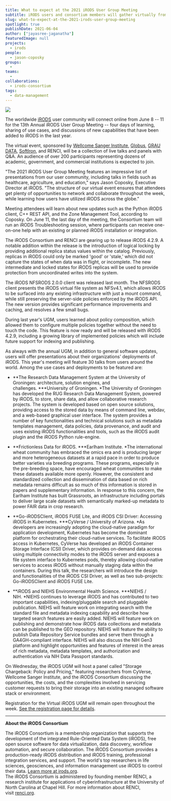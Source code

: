 ```yaml
---
title: What to expect at the 2021 iRODS User Group Meeting
subtitle: iRODS users and consortium members will gather virtually from June 8-11 
slug: what-to-expect-at-the-2021-irods-user-group-meeting
spotlight: true
publishDate: 2021-06-04
author: ["jayasree-jaganatha"]
featuredImage: null
projects:
  - irods
people:
  - jason-coposky
groups:
  -
teams:
  - 
collaborations:
  - irods-consortium
tags:
  - data-management
---
```


![](202102_iRODS_UGM21-STD-V5@300x-1024x575.png)

The worldwide [iRODS](https://irods.org/) user community will connect online from June 8 -- 11 for the 13th Annual iRODS User Group Meeting -- four days of learning, sharing of use cases, and discussions of new capabilities that have been added to iRODS in the last year.

The virtual event, sponsored by [Wellcome Sanger Institute](https://www.sanger.ac.uk/), [Globus](https://www.globus.org/), [GRAU DATA](http://graudata.com/), [SoftIron](https://softiron.com/), and RENCI, will be a collection of live talks and panels with Q&A. An audience of over 200 participants representing dozens of academic, government, and commercial institutions is expected to join.

"The 2021 iRODS User Group Meeting features an impressive list of presentations from our user community, including talks in fields such as healthcare, agriculture, and education," says Jason Coposky, Executive Director at iRODS. "The structure of our virtual event ensures that attendees get plenty of opportunities to network and collaborate throughout the week, while learning how users have utilized iRODS across the globe."

Meeting attendees will learn about new updates such as the Python iRODS client, C++ REST API, and the Zone Management Tool, according to Coposky. On June 11, the last day of the meeting, the Consortium team will run an iRODS Troubleshooting session, where participants can receive one-on-one help with an existing or planned iRODS installation or integration.

The iRODS Consortium and RENCI are gearing up to release iRODS 4.2.9. A notable addition within the release is the introduction of logical locking by providing additional replica status values within the catalog. Previously, replicas in iRODS could only be marked 'good' or 'stale,' which did not capture the states of when data was in flight, or incomplete. The new intermediate and locked states for iRODS replicas will be used to provide protection from uncoordinated writes into the system.

The iRODS NFSRODS 2.0.0 client was released last month. The NFSRODS client presents the iRODS virtual file system as NFSv4.1, which allows iRODS to be surfaced into any existing infrastructure with just a mount command, while still preserving the server-side policies enforced by the iRODS API. The new version provides significant performance improvements and caching, and resolves a few small bugs. 

During last year's UGM, users learned about policy composition, which allowed them to configure multiple policies together without the need to touch the code. This feature is now ready and will be released with iRODS 4.2.9, including a growing library of implemented policies which will include future support for indexing and publishing.

As always with the annual UGM, in addition to general software updates, users will offer presentations about their organizations' deployments of iRODS. This year's meeting will feature 30 talks from users around the world. Among the use cases and deployments to be featured are:

-   **The Research Data Management System at the University of Groningen: architecture, solution engines, and challenges. ***University of Groningen. *The University of Groningen has developed the RUG Research Data Management System, powered by iRODS, to store, share data, and allow collaborative research projects. The system is developed based on open source solutions, providing access to the stored data by means of command line, webdav, and a web-based graphical user interface. The system provides a number of key functionalities and technical solutions such as metadata templates management, data policies, data provenance, and audit and uses existing iRODS functionalities and tools, such as the iRODS audit plugin and the iRODS Python rule-engine.

-   **Frictionless Data for iRODS. ***Earlham Institute. *The international wheat community has embraced the omics era and is producing larger and more heterogeneous datasets at a rapid pace in order to produce better varieties via breeding programs. These programs, especially in the pre-breeding space, have encouraged wheat communities to make these datasets available more openly. However, the consistent and standardized collection and dissemination of data based on rich metadata remains difficult as so much of this information is stored in papers and supplementary information. In response to this concern, the Earlham Institute has built Grassroots, an infrastructure including portals to deliver large scale datasets with semantically marked-up metadata to power FAIR data in crop research.

-   **Go-iRODSClient, iRODS FUSE Lite, and iRODS CSI Driver: Accessing iRODS in Kubernetes. ***CyVerse / University of Arizona. *As developers are increasingly adopting the cloud-native paradigm for application development, Kubernetes has become the dominant platform for orchestrating their cloud-native services. To facilitate iRODS access in Kubernetes, CyVerse has developed an iRODS Container Storage Interface (CSI) Driver, which provides on-demand data access using multiple connectivity modes to the iRODS server and exposes a file system interface to Kubernetes pods, thereby allowing cloud-native services to access iRODS without manually staging data within the containers. During this talk, the researchers will introduce the design and functionalities of the iRODS CSI Driver, as well as two sub-projects: Go-iRODSClient and iRODS FUSE Lite.

-   **iRODS and NIEHS Environmental Health Science. ***NIEHS / NIH. *NIEHS continues to leverage iRODS and has contributed to two important capabilities, indexing/pluggable search and pluggable publication. NIEHS will feature work on integrating search with the standard file and metadata indexing capability and describe how targeted search features are easily added. NIEHS will feature work on publishing and demonstrate how iRODS data collections and metadata can be published to the GEO repository. NIEHS will feature the ability to publish Data Repository Service bundles and serve them through a GA4GH-compliant interface. NIEHS will also discuss the NIH Gen3 platform and highlight opportunities and features of interest in the areas of rich metadata, metadata templates, and authorization and authentication via NIH Data Passport standards.

On Wednesday, the iRODS UGM will host a panel called "Storage Chargeback: Policy and Pricing," featuring researchers from CyVerse, Wellcome Sanger Institute, and the iRODS Consortium discussing the opportunities, the costs, and the complexities involved in servicing customer requests to bring their storage into an existing managed software stack or environment.

Registration for the Virtual iRODS UGM will remain open throughout the week. [See the registration page for details](https://irods.org/ugm2021/).

* * * * *

**About the iRODS Consortium**

The iRODS Consortium is a membership organization that supports the development of the integrated Rule-Oriented Data System (iRODS), free open source software for data virtualization, data discovery, workflow automation, and secure collaboration. The iRODS Consortium provides a production-ready iRODS distribution and iRODS training, professional integration services, and support. The world's top researchers in life sciences, geosciences, and information management use iRODS to control their data. [Learn more at irods.org](https://irods.org/).\
The iRODS Consortium is administered by founding member RENCI, a research institute for applications of cyberinfrastructure at the University of North Carolina at Chapel Hill. For more information about RENCI, visit [renci.org](https://renci.org/).
